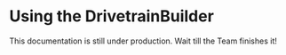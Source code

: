# Using the DrivetrainBuilder

This documentation is still under production. Wait till the Team finishes it!